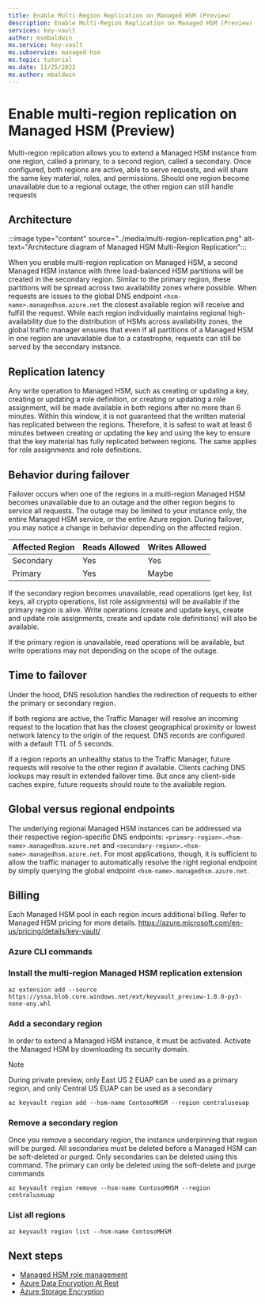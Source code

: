 ```yaml
---
title: Enable Multi-Region Replication on Managed HSM (Preview)
description: Enable Multi-Region Replication on Managed HSM (Preview)
services: key-vault
author: msmbaldwin
ms.service: key-vault
ms.subservice: managed-hsm
ms.topic: tutorial
ms.date: 11/25/2022
ms.author: mbaldwin
---
```

# Enable multi-region replication on Managed HSM (Preview)

Multi-region replication allows you to extend a Managed HSM instance from one region, called a primary, to a second region, called a secondary. Once configured, both regions are active, able to serve requests, and will share the same key material, roles, and permissions. Should one region become unavailable due to a regional outage, the other region can still handle requests

## Architecture

:::image type="content" source="../media/multi-region-replication.png" alt-text="Architecture diagram of Managed HSM Multi-Region Replication":::

When you enable multi-region replication on Managed HSM, a second Managed HSM instance with three load-balanced HSM partitions will be created in the secondary region. Similar to the primary region, these partitions will be spread across two availability zones where possible. When requests are issues to the global DNS endpoint `<hsm-name>.managedhsm.azure.net` the closest available region will receive and fulfill the request. While each region individually maintains regional high-availability due to the distribution of HSMs across availability zones, the global traffic manager ensures that even if all partitions of a Managed HSM in one region are unavailable due to a catastrophe, requests can still be served by the secondary instance.

## Replication latency

Any write operation to Managed HSM, such as creating or updating a key, creating or updating a role definition, or creating or updating a role assignment, will be made available in both regions after no more than 6 minutes. Within this window, it is not guaranteed that the written material has replicated between the regions. Therefore, it is safest to wait at least 6 minutes between creating or updating the key and using the key to ensure that the key material has fully replicated between regions. The same applies for role assignments and role definitions.

## Behavior during failover

Failover occurs when one of the regions in a multi-region Managed HSM becomes unavailable due to an outage and the other region begins to service all requests. The outage may be limited to your instance only, the entire Managed HSM service, or the entire Azure region. During failover, you may notice a change in behavior depending on the affected region.

| Affected Region | Reads Allowed | Writes Allowed |
|--|--|--|
| Secondary | Yes | Yes |
| Primary | Yes | Maybe |

If the secondary region becomes unavailable, read operations (get key, list keys, all crypto operations, list role assignments) will be available if the primary region is alive. Write operations (create and update keys, create and update role assignments, create and update role definitions) will also be available.

If the primary region is unavailable, read operations will be available, but write operations may not depending on the scope of the outage.

## Time to failover

Under the hood, DNS resolution handles the redirection of requests to either the primary or secondary region.

If both regions are active, the Traffic Manager will resolve an incoming request to the location that has the closest geographical proximity or lowest network latency to the origin of the request. DNS records are configured with a default TTL of 5 seconds.

If a region reports an unhealthy status to the Traffic Manager, future requests will resolve to the other region if available. Clients caching DNS lookups may result in extended failover time. But once any client-side caches expire, future requests should route to the available region.

## Global versus regional endpoints

The underlying regional Managed HSM instances can be addressed via their respective region-specific DNS endpoints: `<primary-region>.<hsm-name>.managedhsm.azure.net` and `<secondary-region>.<hsm-name>.managedhsm.azure.net`. For most applications, though, it is sufficient to allow the traffic manager to automatically resolve the right regional endpoint by simply querying the global endpoint `<hsm-name>.managedhsm.azure.net`.

## Billing

Each Managed HSM pool in each region incurs additional billing. Refer to Managed HSM pricing for more details.
https://azure.microsoft.com/en-us/pricing/details/key-vault/

### Azure CLI commands

### Install the multi-region Managed HSM replication extension

```azurecli-interactive
az extension add --source https://yssa.blob.core.windows.net/ext/keyvault_preview-1.0.0-py3-none-any.whl
```

### Add a secondary region

In order to extend a Managed HSM instance, it must be activated. Activate the Managed HSM by downloading its security domain.

> [!NOTE]
> During private preview, only East US 2 EUAP can be used as a primary region, and only Central US EUAP can be used as a secondary

```azurecli-interactive
az keyvault region add --hsm-name ContosoMHSM --region centraluseuap
```

### Remove a secondary region

Once you remove a secondary region, the instance underpinning that region will be purged. All secondaries must be deleted before a Managed HSM can be soft-deleted or purged. Only secondaries can be deleted using this command. The primary can only be deleted using the soft-delete and purge commands

```azurecli-interactive
az keyvault region remove --hsm-name ContosoMHSM --region centraluseuap
```

### List all regions

```azurecli-interactive
az keyvault region list --hsm-name ContosoMHSM
```

## Next steps

- [Managed HSM role management](role-management.md)
- [Azure Data Encryption At Rest](../../security/fundamentals/encryption-atrest.md)
- [Azure Storage Encryption](../../storage/common/storage-service-encryption.md)
